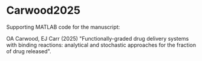 # Carwood2025
Supporting MATLAB code for the manuscript:

OA Carwood, EJ Carr (2025) "Functionally-graded drug delivery systems with binding reactions: analytical and stochastic approaches for the fraction of drug released".
